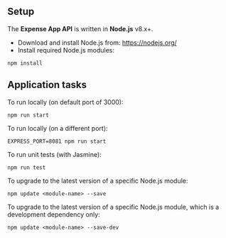 ## Setup

The **Expense App API** is written in **Node.js** v8.x+.

* Download and install Node.js from: https://nodejs.org/
* Install required Node.js modules:

```
npm install
```

## Application tasks

To run locally (on default port of 3000):

```
npm run start
```

To run locally (on a different port):

```
EXPRESS_PORT=8081 npm run start
```

To run unit tests (with Jasmine):

```
npm run test
```

To upgrade to the latest version of a specific Node.js module:

```
npm update <module-name> --save
```

To upgrade to the latest version of a specific Node.js module, which is a development dependency only:

```
npm update <module-name> --save-dev
```
